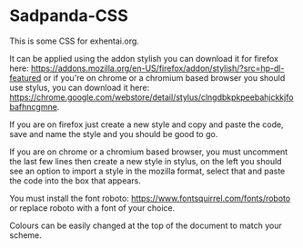 # Sadpanda-CSS

This is some CSS for exhentai.org.

It can be applied using the addon stylish you can download it for firefox here: https://addons.mozilla.org/en-US/firefox/addon/stylish/?src=hp-dl-featured or if you're on chrome or a chromium based browser you should use stylus, you can download it here: https://chrome.google.com/webstore/detail/stylus/clngdbkpkpeebahjckkjfobafhncgmne.

If you are on firefox just create a new style and copy and paste the code, save and name the style and you should be good to go.

If you are on chrome or a chromium based browser, you must uncomment the last few lines then create a new style in stylus, on the left you should see an option to import a style in the mozilla format, select that and paste the code into the box that appears.

You must install the font roboto: https://www.fontsquirrel.com/fonts/roboto or replace roboto with a font of your choice.

Colours can be easily changed at the top of the document to match your scheme.
